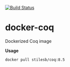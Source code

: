 [![Build Status](https://travis-ci.org/stilesb/docker-coq.svg?branch=master)](https://travis-ci.org/stilesb/docker-coq)

# docker-coq

Dockerized Coq image

**Usage**

```
docker pull stilesb/coq:8.5
```

